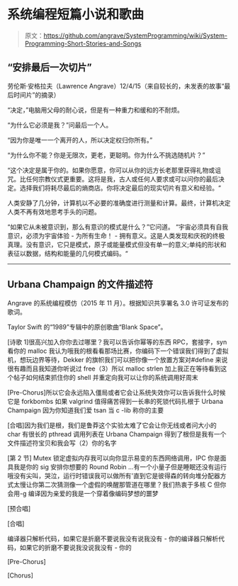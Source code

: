 # 系统编程短篇小说和歌曲

> 原文：<https://github.com/angrave/SystemProgramming/wiki/System-Programming-Short-Stories-and-Songs>

## “安排最后一次切片”

劳伦斯·安格拉夫（Lawrence Angrave）12/4/15（来自较长的，未发表的故事“最后时间片”的摘录）

“决定，”电脑用父母的耐心说，但是有一种重力和缓和的不耐烦。

“为什么它必须是我？”问最后一个人。

“因为你是唯一一个离开的人，所以决定权归你所有。”

“为什么你不能？你是无限次，更老，更聪明。你为什么不挑选随机片？”

“这个决定是属于你的。如果你愿意，你可以从你的远方长老那里获得礼物或诅咒。比任何宗教仪式更重要。这将是我，古人或任何人要求或可以问你的最后决定。选择我们将耗尽最后的熵商店。你将决定最后的现实切片有意义和经验。“

人类安静了几分钟，计算机以不必要的准确度进行测量和计算。最终，计算机决定人类不再有效地思考手头的问题。

“如果它从未被意识到，那么有意识的模式是什么？”它问道。 “宇宙必须具有自我意识，必须为宇宙体验 - 为所有生命！ - 拥有意义。这是人类发现和庆祝的终极真理。没有意识，它只是模式，原子或能量模式但没有单一的意义;单纯的形状和表征以数据，结构和能量的几何模式编码。“

* * *

## Urbana Champaign 的文件描述符

Angrave 的系统编程模仿（2015 年 11 月）。根据知识共享署名 3.0 许可证发布的歌词。

Taylor Swift 的“1989”专辑中的原创歌曲“Blank Space”。

[诗歌 1]很高兴加入你你去过哪里？我可以告诉你幂等的东西 RPC，套接字，syn 看你的 malloc 我认为哦我的根看看那场比赛，你编码下一个错误我们得到了虚拟机，想玩边界等待，Dekker 的旗帜我们可以把你像一个放置方案对#define 来说很有趣而且我知道你听说过 free（3）所以 malloc strlen 加上我正在等待看到这个帖子如何结束抓住你的 shell 并重定向我可以让你的系统调用好周末

[Pre-Chorus]所以它会永远陷入僵局或者它会让系统失效你可以告诉我什么时候它是 forkbombs 如果 valgrind 值得痛苦得到一长串的死锁代码扎根于 Urbana Champaign 因为你知道我们爱 tsan 当 c -lib 称你的主要

[合唱]因为我们是根，我们是鲁莽这个实验太难了它会让你无线或者问大小的 char 有很长的 pthread 调用列表在 Urbana Champaign 得到了根但是我有一个文件描述符宝贝和我会写（2）你的名字

[第 2 节] Mutex 锁定虚拟内存我可以向你显示易变的东西网络调用，IPC 你是面具我是你的 sig 安排你想要的 Round Robin ...有一个小量子但是睡眠还没有运行哦没有尖叫，哭泣，运行时错误我可以做所有'直到它是彼得森的转向堆分配器方式太慢让你第二次猜测像一个虚假的唤醒那管道在哪里？我们热衷于多核 C 但你会用-g 编译因为亲爱的我是一个穿着像编码梦想的噩梦

[预合唱]

[合唱]

编译器只解析代码，如果它是折磨不要说我没有说我没有 - 你的编译器只解析代码，如果它的折磨不要说我没说我没有 - 你的

[Pre-Chorus]

[Chorus]